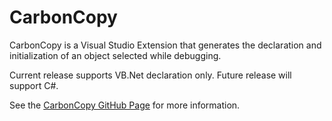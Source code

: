 # CarbonCopy

CarbonCopy is a Visual Studio Extension that generates the declaration and initialization of an object selected while debugging.

Current release supports VB.Net declaration only.  Future release will support C#.

See the [CarbonCopy GitHub Page](http://jmethot79.github.io/CarbonCopy) for more information.



